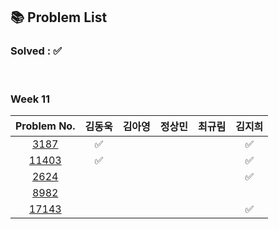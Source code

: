 ## 📚 Problem List 

### Solved : ✅

<br>

### Week 11

|Problem No.|김동욱|김아영|정상민|최규림|김지희|
|:-----------:|:-----:|:----:|:----:|:----:|:----:|
|[3187](https://www.acmicpc.net/problem/18353)| ✅  |   |  |  | ✅ |
|[11403](https://www.acmicpc.net/problem/9205)| ✅  |   |  |  | ✅ |
|[2624](https://www.acmicpc.net/problem/1189)|   |   |  |  | ✅ |
|[8982](https://www.acmicpc.net/problem/17179)|   |   |  |  |  |
|[17143](https://www.acmicpc.net/problem/6987)|   |  |  |   | ✅ |

